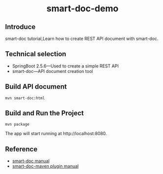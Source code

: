 <h1 align="center">smart-doc-demo</h1>

## Introduce
smart-doc tutorial,Learn how to create REST API document with smart-doc.
## Technical selection

- SpringBoot 2.5.6—Used to create a simple REST API
- smart-doc—API document creation tool
## Build API document
```
mvn smart-doc:html
```
## Build and Run the Project
```
mvn package
```
The app will start running at http://localhost:8080.
## Reference
- [smart-doc manual](https://github.com/smart-doc-group/smart-doc/)
- [smart-doc-maven plugin manual](https://github.com/smart-doc-group/smart-doc-maven-plugin)

